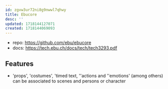 ```yaml
---
id: zgvw3ur72ni8g9nwwl7qhwy
title: Ebucore
desc: ''
updated: 1718144127071
created: 1718144069093
---
```


- repo: https://github.com/ebu/ebucore
- docs: https://tech.ebu.ch/docs/tech/tech3293.pdf

## Features

-  'props', 'costumes', 'timed text, ''actions and ''emotions' (among others) can be associated to scenes and persons or character